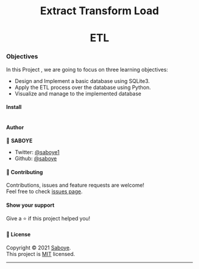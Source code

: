 <h1 align="center">Extract Transform Load </h1>
<h1 align="center">ETL</h1>

### Objectives

In this Project , we are going to focus on three learning objectives:

*	Design and Implement a basic database using SQLite3.
*	Apply the ETL process over the database using Python.
* Visualize and manage to the implemented database 

#### Install

```
```


#### Author

👤 **SABOYE**

* Twitter: [@saboye1](https://twitter.com/saboye1)
* Github: [@saboye](https://github.com/saboye)


#### 🤝 Contributing

Contributions, issues and feature requests are welcome!<br />Feel free to check [issues page](https://github.com/saboye/animation/issues).

#### Show your support

Give a ⭐️ if this project helped you!

#### 📝 License

Copyright © 2021 [Saboye](https://github.com/saboye).<br />
This project is [MIT](https://github.com/saboye/ETL-project/blob/main/LICENSE) licensed.

***
